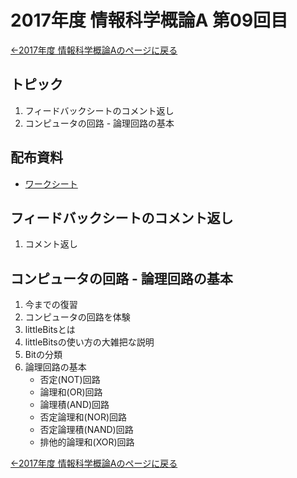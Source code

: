 #  2017年度 情報科学概論A 第09回目

[←2017年度 情報科学概論Aのページに戻る](../2017iisA.md)

## トピック

1. フィードバックシートのコメント返し
2. コンピュータの回路 - 論理回路の基本


## 配布資料

- [ワークシート](09/09workSheet.pdf)

## フィードバックシートのコメント返し

1. コメント返し

## コンピュータの回路 - 論理回路の基本

1. 今までの復習
2. コンピュータの回路を体験
3. littleBitsとは
4. littleBitsの使い方の大雑把な説明
5. Bitの分類
6. 論理回路の基本
	- 否定(NOT)回路
	- 論理和(OR)回路
	- 論理積(AND)回路
	- 否定論理和(NOR)回路
	- 否定論理積(NAND)回路
	- 排他的論理和(XOR)回路


[←2017年度 情報科学概論Aのページに戻る](../2017iisA.md)